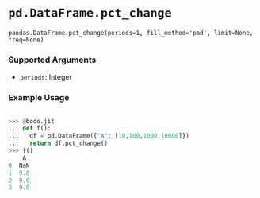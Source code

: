 # `pd.DataFrame.pct_change`


`pandas.DataFrame.pct_change(periods=1, fill_method='pad', limit=None, freq=None)`


### Supported Arguments

- `periods`: Integer


### Example Usage

```py

>>> @bodo.jit
... def f():
...   df = pd.DataFrame({"A": [10,100,1000,10000]})
...   return df.pct_change()
>>> f()
    A
0  NaN
1  9.0
2  9.0
3  9.0
```

